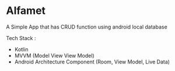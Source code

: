 # Alfamet
A Simple App that has CRUD function using android local database

Tech Stack :
- Kotlin
- MVVM (Model View View Model)
- Android Architecture Component (Room, View Model, Live Data)
